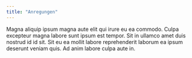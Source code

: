```yaml
---
title: "Anregungen"
---
```


Magna aliquip ipsum magna aute elit qui irure eu ea commodo. Culpa excepteur magna labore sunt ipsum est tempor. Sit in ullamco amet duis nostrud id id sit. Sit eu ea mollit labore reprehenderit laborum ea ipsum deserunt veniam quis. Ad anim labore culpa aute in.